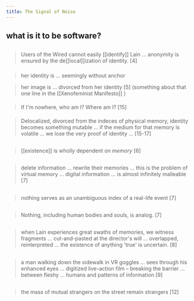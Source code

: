 ```yaml
---
title: The Signal of Noise
---
```


## what is it to be software?
##
> Users of the Wired cannot easily [[identify]] Lain ... anonymity is ensured by the de[[local]]ization of identity.
[4]
###
> her identity is ... seemingly without anchor

> her image is ... divorced from her identity 
[5]
(something about that one line in the [[Xenofeminist Manifesto]] )
####
> If I'm nowhere, who am I? Where am I?
[15]
####
> Delocalized, divorced from the indeces of physical memory, identity becomes something mutable ... if the medium for that memory is volatile ... we lose the very proof of identity ... 
[15-17]
####
##
> [[existence]] is wholly dependent on *memory*
[6]
##
> delete information ... rewrite their memories ... this is the problem of virtual memory ... digital information ... is almost infinitely malleable
[7]
##
> nothing serves as an unambiguous index of a real-life event
[7]
##
> Nothing, including human bodies and souls, is analog.
[7]
##
> when Lain experiences great swaths of memories, we witness fragments ... cut-and-pasted at the director's will ... overlapped, reinterpreted ... the existence of anything 'true' is uncertain.
[8]
##
> a man walking down the sidewalk in VR goggles ... sees through his enhanced eyes ... digitized live-action film – breaking the barrier ... between fleshy ... humans and patterns of information
[9]
##
> the mass of mutual strangers on the street remain strangers
[12]
##

